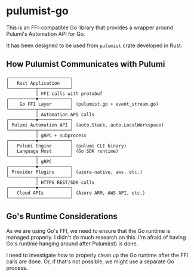 # pulumist-go

This is an FFI-compatible Go library that provides a wrapper around Pulumi's Automation API for Go.

It has been designed to be used from `pulumist` crate developed in Rust.

## How Pulumist Communicates with Pulumi

```
┌───────────────────────┐
│   Rust Application    │
└──────────┬────────────┘
           │ FFI calls with protobuf
┌──────────▼────────────┐
│    Go FFI Layer       │ (pulumist.go + event_stream.go)
└──────────┬────────────┘
           │ Automation API calls
┌──────────▼────────────┐
│ Pulumi Automation API │ (auto.Stack, auto.LocalWorkspace)
└──────────┬────────────┘
           │ gRPC + subprocess
┌──────────▼────────────┐
│   Pulumi Engine       │ (pulumi CLI binary)
│   Language Host       │ (Go SDK runtime)
└──────────┬────────────┘
           │ gRPC
┌──────────▼────────────┐
│ Provider Plugins      │ (azure-native, aws, etc.)
└──────────┬────────────┘
           │ HTTPS REST/SDK calls
┌──────────▼────────────┐
│   Cloud APIs          │ (Azure ARM, AWS API, etc.)
└───────────────────────┘
```

## Go's Runtime Considerations

As we are using Go's FFI, we need to ensure that the Go runtime is managed properly.
I didn't do much research on this. I'm afraid of having Go's runtime hanging around after Pulumi(st) is done.

I need to investigate how to properly clean up the Go runtime after the FFI calls are done.
Or, if that's not possible, we might use a separate Go process.
